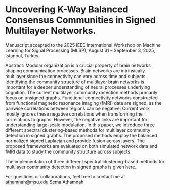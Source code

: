 # Uncovering K-Way Balanced Consensus Communities in Signed Multilayer Networks. 
Manuscript accepted to the 2025 IEEE International Workshop on Machine Learning for Signal Processing (MLSP), August 31 – September 3, 2025, Istanbul, Turkey.

Abstract: Modular organization is a crucial property of brain networks shaping communication processes. Brain networks are intrinsically multilayer since the connectivity can vary across time and subjects. Identifying the community structure of multilayer brain networks is important for a deeper understanding of neural processes underlying cognition. The current multilayer community detection methods primarily focus on unsigned graphs. Functional connectivity networks constructed from functional magnetic resonance imaging (fMRI) data are signed, as the pairwise correlations between regions can be negative. Current work mostly ignores these negative correlations when transforming the correlations to graphs. However, the negative links are important for understanding large-scale modulation. In this paper, we introduce three different spectral clustering-based methods for multilayer community detection in signed graphs. The proposed methods employ the balanced normalized signed Laplacian and provide fusion across layers. The proposed frameworks are evaluated on both simulated network data and fMRI data to study the community structure across subjects.

The implementation of three different spectral clustering-based methods for multilayer community detection in signed graphs is given here.

For questions or collaborations, feel free to contact me at athamnah@msu.edu
Sema Athamnah
